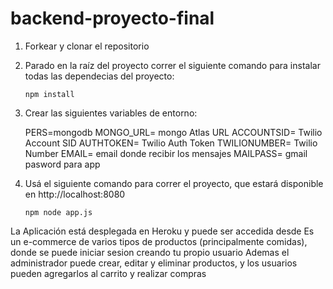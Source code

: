 # backend-proyecto-final

1. Forkear y clonar el repositorio

2. Parado en la raíz del proyecto correr el siguiente comando para instalar todas las dependecias del proyecto:

   ```
   npm install
   ```
   
3. Crear las siguientes variables de entorno:
   
   PERS=mongodb
   MONGO_URL= mongo Atlas URL
   ACCOUNTSID= Twilio Account SID
   AUTHTOKEN= Twilio Auth Token
   TWILIONUMBER= Twilio Number
   EMAIL= email donde recibir los mensajes
   MAILPASS= gmail pasword para app

4. Usá el siguiente comando para correr el proyecto, que estará disponible en http://localhost:8080

   ```
   npm node app.js
   ```

La Aplicación está desplegada en Heroku y puede ser accedida desde 
Es un e-commerce de varios tipos de productos (principalmente comidas), donde se puede iniciar sesion creando tu propio usuario
Ademas el administrador puede crear, editar y eliminar productos, y los usuarios pueden agregarlos al carrito y realizar compras
